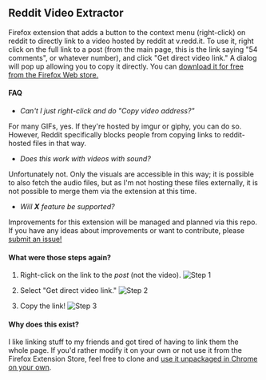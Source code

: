 ## Reddit Video Extractor</h2>
Firefox extension that adds a button to the context menu (right-click) on reddit to directly link to a video hosted by reddit at v.redd.it. To use it, right click on the full link to a post (from the main page, this is the link saying "54 comments", or whatever number), and click "Get direct video link." A dialog will pop up allowing you to copy it directly.
You can [download it for free from the Firefox Web store.](#)

#### FAQ
- *Can't I just right-click and do "Copy video address?"*

For many GIFs, yes. If they're hosted by imgur or giphy, you can do so. However, Reddit specifically blocks people from copying links to reddit-hosted files in that way.

- *Does this work with videos with sound?*

Unfortunately not. Only the visuals are accessible in this way; it is possible to also fetch the audio files, but as I'm not hosting these files externally, it is not possible to merge them via the extension at this time.

- *Will **X** feature be supported?*

Improvements for this extension will be managed and planned via this repo. If you have any ideas about improvements or want to contribute, please [submit an issue!](https://github.com/amity/redditvideo-firefox/issues/new)

#### What were those steps again?
1. Right-click on the link to the *post* (not the video).
![Step 1](https://i.imgur.com/MFL5AqZ.png)

2. Select "Get direct video link."
![Step 2](https://i.imgur.com/rHoeIMq.png)

3. Copy the link!
![Step 3](https://i.imgur.com/cDDeq8m.png)

#### Why does this exist?
I like linking stuff to my friends and got tired of having to link them the whole page.
If you'd rather modify it on your own or not use it from the Firefox Extension Store, feel free to clone and [use it unpackaged in Chrome on your own](https://webkul.com/blog/how-to-install-the-unpacked-extension-in-chrome/).
